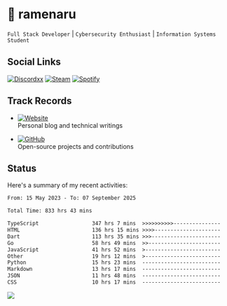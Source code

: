 # 🍜 ramenaru

`Full Stack Developer` | `Cybersecurity Enthusiast` | `Information Systems Student`

## Social Links
[![Discordxx](https://img.shields.io/badge/Discord-7289da?style=flat&logo=discord&logoColor=white)](https://discordapp.com/users/503291004200157185)
[![Steam](https://img.shields.io/badge/Steam-1b2838?style=flat&logo=steam&logoColor=white)](https://steamcommunity.com/id/ramenaru)
[![Spotify](https://img.shields.io/badge/Spotify-1ED760?logo=spotify&logoColor=white)](https://open.spotify.com/user/zehfiusachi8zilte5bqkjl2l)

## Track Records
- [![Website](https://img.shields.io/badge/Websites-FF7139?style=for-the-badge&logo=ghost&logoColor=white)](https://ramenaru.me)  
  Personal blog and technical writings

- [![GitHub](https://img.shields.io/badge/Github_Projects-181717?style=for-the-badge&logo=github&logoColor=white)](https://github.com/ramenaru)  
  Open-source projects and contributions

## Status

Here's a summary of my recent activities:

<!--START_SECTION:waka-->

```txt
From: 15 May 2023 - To: 07 September 2025

Total Time: 833 hrs 43 mins

TypeScript                 347 hrs 7 mins  >>>>>>>>>>---------------   41.63 %
HTML                       136 hrs 15 mins >>>>---------------------   16.34 %
Dart                       113 hrs 35 mins >>>----------------------   13.62 %
Go                         58 hrs 49 mins  >>-----------------------   07.06 %
JavaScript                 41 hrs 52 mins  >------------------------   05.02 %
Other                      19 hrs 12 mins  >------------------------   02.30 %
Python                     15 hrs 23 mins  -------------------------   01.85 %
Markdown                   13 hrs 17 mins  -------------------------   01.59 %
JSON                       11 hrs 48 mins  -------------------------   01.42 %
CSS                        10 hrs 17 mins  -------------------------   01.23 %
```

<!--END_SECTION:waka-->

<img src="https://github-readme-activity-graph-fjqz177.vercel.app/graph?username=ramenaru&theme=xcode"/>

